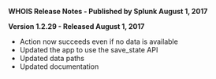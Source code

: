 **WHOIS Release Notes - Published by Splunk August 1, 2017**


**Version 1.2.29 - Released August 1, 2017**

* Action now succeeds even if no data is available
* Updated the app to use the save\_state API
* Updated data paths
* Updated documentation
